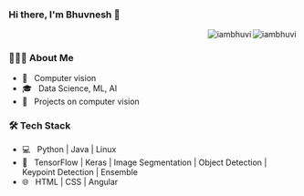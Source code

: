 ### Hi there, I'm Bhuvnesh 👋
<img align="right" src="https://github-readme-stats.vercel.app/api/top-langs/?username=iambhuvi&layout=compact&hide=html&theme=onedark" alt="iambhuvi" />

<img align="right" src="https://github-readme-stats.vercel.app/api?username=iambhuvi&show_icons=true&theme=onedark" alt="iambhuvi" />

<br>
<h3> 👨🏻‍💻 About Me </h3>

- 🌱 &nbsp; Computer vision
- 🎓 &nbsp; Data Science, ML, AI
- 🔭 &nbsp; Projects on computer vision


<h3>🛠 Tech Stack</h3>

- 💻 &nbsp; Python | Java | Linux
- 🔧 &nbsp; TensorFlow | Keras | Image Segmentation | Object Detection | Keypoint Detection | Ensemble
- 🌐 &nbsp; HTML | CSS | Angular 
